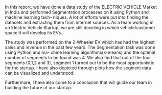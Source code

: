In this report, we have done a data study of the ELECTRIC VEHICLE Market in India and performed Segmentation processes on it using Python and machine learning tech- niques. A lot of efforts were put into finding the datasets and extracting them from internet sources. As a team working in an Electric Vehicle Startup, we are still deciding in which vehicle/customer space it will develop its EVs.

The study was performed on the 2-Wheeler EV which has had the highest sales and revenue in the past few years. The Segmentation task was done using Python and ma- chine learning algorithms(k-means) and the optimal number of segments to be found was 4. We also find that out of the four segments (0,1,2 and 3), segment 1 turned out to be the most opportunistic for the startup. I have also depicted through plots how the segment data can be visualized and understood.

Furthermore, I have also come to a conclusion that will guide our team in building the future of our startup.
